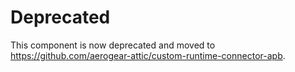 # Deprecated

This component is now deprecated and moved to <https://github.com/aerogear-attic/custom-runtime-connector-apb>.


